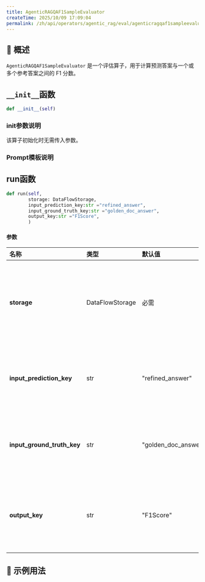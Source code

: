 ```yaml
---
title: AgenticRAGQAF1SampleEvaluator
createTime: 2025/10/09 17:09:04
permalink: /zh/api/operators/agentic_rag/eval/agenticragqaf1sampleevaluator/
---
```


## 📘 概述
`AgenticRAGQAF1SampleEvaluator` 是一个评估算子，用于计算预测答案与一个或多个参考答案之间的 F1 分数。

## `__init__`函数
```python
def __init__(self)
```
### init参数说明
该算子初始化时无需传入参数。
### Prompt模板说明

## run函数
```python
def run(self, 
        storage: DataFlowStorage, 
        input_prediction_key:str ="refined_answer",
        input_ground_truth_key:str ="golden_doc_answer",
        output_key:str ="F1Score",
        )
```
#### 参数
| 名称 | 类型 | 默认值 | 说明 |
| :------------- | :---------------- | :---------------- | :----------------- |
| **storage** | DataFlowStorage | 必需 | 数据流存储实例，负责读取与写入数据。 |
| **input_prediction_key** | str | "refined_answer" | 输入的预测答案所在的列名。 |
| **input_ground_truth_key** | str | "golden_doc_answer" | 输入的标准答案所在的列名。 |
| **output_key** | str | "F1Score" | 输出的F1分数结果所在的列名。 |

## 🧠 示例用法
